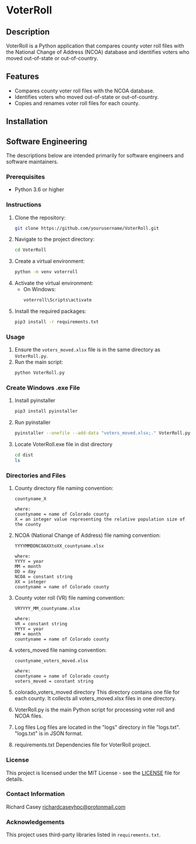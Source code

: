 # VoterRoll

## Description
VoterRoll is a Python application that compares county voter roll files with the National Change of Address (NCOA) database and identifies voters who moved out-of-state or out-of-country.

## Features
- Compares county voter roll files with the NCOA database.
- Identifies voters who moved out-of-state or out-of-country.
- Copies and renames voter roll files for each county.

## Installation

## Software Engineering
The descriptions below are intended primarily for software engineers and software maintainers. 

### Prerequisites
- Python 3.6 or higher

### Instructions
1. Clone the repository:
    ```sh
    git clone https://github.com/yourusername/VoterRoll.git
    ```
2. Navigate to the project directory:
    ```sh
    cd VoterRoll
    ```
3. Create a virtual environment:
    ```sh
    python -m venv voterroll
    ```
4. Activate the virtual environment:
    - On Windows:
        ```sh
        voterroll\Scripts\activate
        ```
5. Install the required packages:
    ```sh
    pip3 install -r requirements.txt
    ```

### Usage
1. Ensure the `voters_moved.xlsx` file is in the same directory as `VoterRoll.py`.
2. Run the main script:
    ```sh
    python VoterRoll.py
    ```

### Create Windows .exe File
1. Install pyinstaller
    ```sh
    pip3 install pyinstaller
    ```

2. Run pyinstaller
    ```sh
    pyinstaller --onefile --add-data "voters_moved.xlsx;." VoterRoll.py
    ```

3. Locate VoterRoll.exe file in dist directory
     ```sh
    cd dist
    ls
    ```

### Directories and Files
1. County directory file naming convention:
    ```
    countyname_X

    where:
    countyname = name of Colorado county
    X = an integer value representing the relative population size of the county
    ```

2. NCOA (National Change of Address) file naming convention:
    ```
    YYYYMMDDNCOAXXtoXX_countyname.xlsx

    where:
    YYYY = year
    MM = month
    DD = day
    NCOA = constant string
    XX = integer
    countyname = name of Colorado county
    ```

3. County voter roll (VR) file naming convention:
    ```
    VRYYYY_MM_countyname.xlsx

    where:
    VR = constant string
    YYYY = year
    MM = month
    countyname = name of Colorado county
    ```

4. voters_moved file naming convention:

    ```
    countyname_voters_moved.xlsx

    where:
    countyname = name of Colorado county
    voters_moved = constant string
    ```

5. colorado_voters_moved directory
    This directory contains one file for each county.  It collects all voters_moved.xlsx files in one directory.

6. VoterRoll.py is the main Python script for processing voter roll and NCOA files.

7. Log files
    Log files are located in the "logs" directory in file "logs.txt".  "logs.txt" is in JSON format.

8. requirements.txt
    Dependencies file for VoterRoll project.

### License
This project is licensed under the MIT License - see the [LICENSE](LICENSE) file for details.

### Contact Information
Richard Casey
richardcaseyhpc@protonmail.com

### Acknowledgements
This project uses third-party libraries listed in `requirements.txt`.